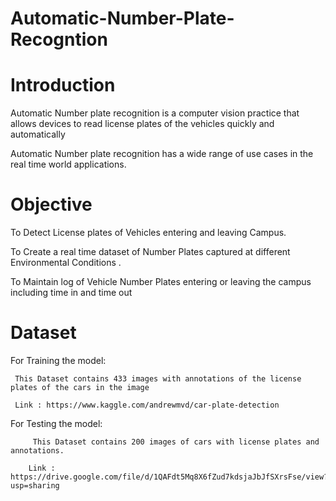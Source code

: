 # Automatic-Number-Plate-Recogntion

# Introduction

Automatic Number plate recognition is a computer vision practice that allows devices to read license plates of the vehicles quickly and automatically

Automatic Number plate recognition has a wide range of use cases in the real time world applications.

# Objective

To Detect License plates of Vehicles entering and leaving Campus.

To Create a real time dataset of Number Plates captured at different Environmental Conditions .

To Maintain log of  Vehicle Number Plates entering or leaving the campus including time in and time out

# Dataset 

For Training the model: 

     This Dataset contains 433 images with annotations of the license plates of the cars in the image

     Link : https://www.kaggle.com/andrewmvd/car-plate-detection

For Testing the model:

         This Dataset contains 200 images of cars with license plates and annotations.

        Link : https://drive.google.com/file/d/1QAFdt5Mq8X6fZud7kdsjaJbJfSXrsFse/view?usp=sharing 
